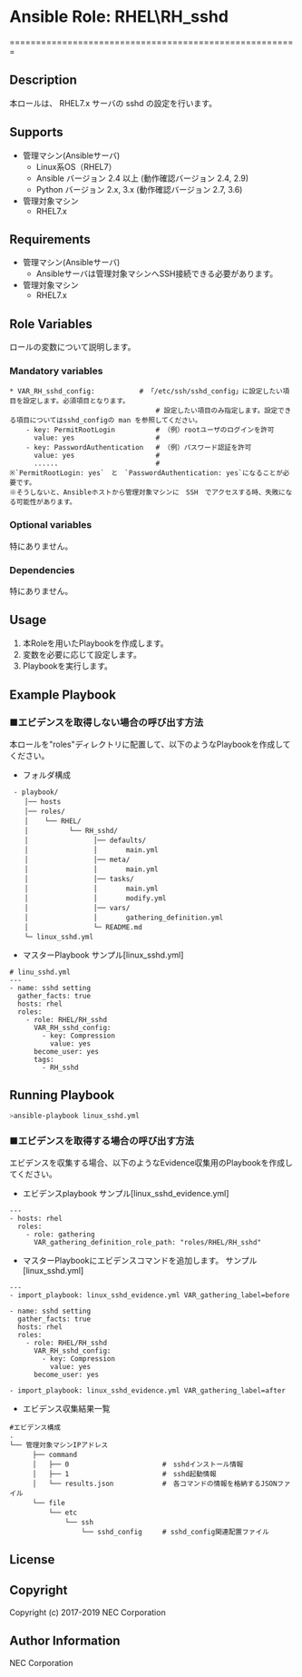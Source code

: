 # Ansible Role: RHEL\RH\_sshd
=======================================================

## Description
本ロールは、 RHEL7.x サーバの sshd の設定を行います。  

## Supports
- 管理マシン(Ansibleサーバ)
  * Linux系OS（RHEL7）
  * Ansible バージョン 2.4 以上 (動作確認バージョン 2.4, 2.9)
  * Python バージョン 2.x, 3.x  (動作確認バージョン 2.7, 3.6)
- 管理対象マシン
  * RHEL7.x

## Requirements
- 管理マシン(Ansibleサーバ)
  * Ansibleサーバは管理対象マシンへSSH接続できる必要があります。
- 管理対象マシン
  * RHEL7.x

## Role Variables

ロールの変数について説明します。

### Mandatory variables

~~~
* VAR_RH_sshd_config:           # 「/etc/ssh/sshd_config」に設定したい項目を設定します。必須項目となります。
                                    # 設定したい項目のみ指定します。設定できる項目についてはsshd_configの man を参照してください。
    - key: PermitRootLogin          # （例）rootユーザのログインを許可
      value: yes                    # 
    - key: PasswordAuthentication   # （例）パスワード認証を許可
      value: yes                    # 
      ......                        # 
※`PermitRootLogin: yes`　と　`PasswordAuthentication: yes`になることが必要です。
※そうしないと、Ansibleホストから管理対象マシンに　SSH　でアクセスする時、失敗になる可能性があります。
~~~

### Optional variables  

特にありません。

### Dependencies  

特にありません。

## Usage  

1. 本Roleを用いたPlaybookを作成します。
2. 変数を必要に応じて設定します。
3. Playbookを実行します。

## Example Playbook

### ■エビデンスを取得しない場合の呼び出す方法

本ロールを"roles"ディレクトリに配置して、以下のようなPlaybookを作成してください。

- フォルダ構成  

~~~
 - playbook/
　  │── hosts
　  │── roles/
　  │    └── RHEL/
　  │          └── RH_sshd/
　  │                │── defaults/
　  │                │       main.yml
　  │                │── meta/
　  │                │       main.yml
　  │                │── tasks/
　  │                │       main.yml
　  │                │       modify.yml
　  │                │── vars/
　  │                │       gathering_definition.yml
　  │                └─ README.md
　  └─ linux_sshd.yml
~~~

- マスターPlaybook サンプル[linux\_sshd.yml]

~~~
# linu_sshd.yml
---
- name: sshd setting 
  gather_facts: true
  hosts: rhel
  roles:
    - role: RHEL/RH_sshd
      VAR_RH_sshd_config:
        - key: Compression
          value: yes
      become_user: yes
      tags:
        - RH_sshd
~~~

## Running Playbook

~~~sh
>ansible-playbook linux_sshd.yml
~~~

### ■エビデンスを取得する場合の呼び出す方法

エビデンスを収集する場合、以下のようなEvidence収集用のPlaybookを作成してください。  

- エビデンスplaybook サンプル[linux\_sshd\_evidence.yml]

~~~
---
- hosts: rhel
  roles:
    - role: gathering
      VAR_gathering_definition_role_path: "roles/RHEL/RH_sshd"
~~~

- マスターPlaybookにエビデンスコマンドを追加します。 サンプル[linux\_sshd.yml]

~~~
---
- import_playbook: linux_sshd_evidence.yml VAR_gathering_label=before

- name: sshd setting 
  gather_facts: true
  hosts: rhel
  roles:
    - role: RHEL/RH_sshd
      VAR_RH_sshd_config:
        - key: Compression
          value: yes
      become_user: yes

- import_playbook: linux_sshd_evidence.yml VAR_gathering_label=after
~~~

- エビデンス収集結果一覧

~~~
#エビデンス構成
.
└── 管理対象マシンIPアドレス
　    ├── command
　    │   ├── 0                       #　sshdインストール情報
　    │   ├── 1                       #　sshd起動情報
　    │   └── results.json            #　各コマンドの情報を格納するJSONファイル
　    └── file
　        └── etc
　            └── ssh
　                └── sshd_config     # sshd_config関連配置ファイル
~~~

## License

## Copyright

Copyright (c) 2017-2019 NEC Corporation

## Author Information

NEC Corporation
